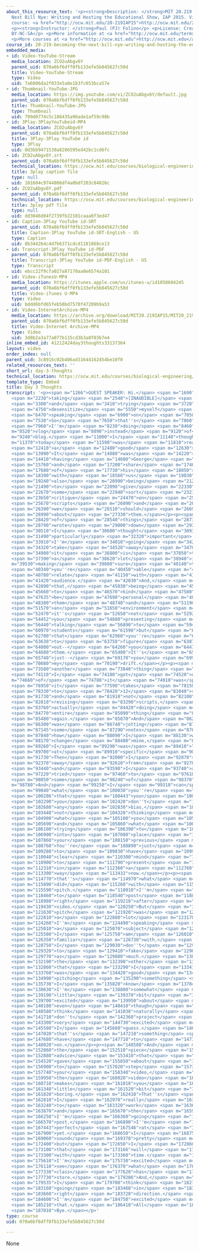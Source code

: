 ```yaml
---
about_this_resource_text: '<p><strong>Description: </strong>MIT 20.219 Becoming the
  Next Bill Nye: Writing and Hosting the Educational Show, IAP 2015. View the complete
  course: <a href="http://ocw.mit.edu/20-219IAP15">http://ocw.mit.edu/20-219IAP15</a>.</p>
  <p><strong>Instructor: </strong>Paul (PJ) Folino</p> <p>License: Creative Commons
  BY-NC-SA</p> <p>More information at <a href="http://ocw.mit.edu/terms">http://ocw.mit.edu/terms</a></p>
  <p>More courses at <a href="http://ocw.mit.edu">http://ocw.mit.edu</a></p>'
course_id: 20-219-becoming-the-next-bill-nye-writing-and-hosting-the-educational-show-january-iap-2015
embedded_media:
- id: Video-YouTube-Stream
  media_location: ZCO2uAbgv6Y
  parent_uid: 070a6bf6dff0fb133efe5b845627c50d
  title: Video-YouTube-Stream
  type: Video
  uid: 7a6006da2f033e5a8e1b3fc053bca57e
- id: Thumbnail-YouTube-JPG
  media_location: https://img.youtube.com/vi/ZCO2uAbgv6Y/default.jpg
  parent_uid: 070a6bf6dff0fb133efe5b845627c50d
  title: Thumbnail-YouTube-JPG
  type: Thumbnail
  uid: 799d0774c5c186435a96ade1af59c98b
- id: 3Play-3PlayYouTubeid-MP4
  media_location: ZCO2uAbgv6Y
  parent_uid: 070a6bf6dff0fb133efe5b845627c50d
  title: 3Play-3Play YouTube id
  type: 3Play
  uid: 0d3bb9471538a8286595ed42bc1cd6fc
- id: ZCO2uAbgv6Y.srt
  parent_uid: 070a6bf6dff0fb133efe5b845627c50d
  technical_location: https://ocw.mit.edu/courses/biological-engineering/20-219-becoming-the-next-bill-nye-writing-and-hosting-the-educational-show-january-iap-2015/student-reflections/paul-pj-folinos-reflections/day-3-thoughts/ZCO2uAbgv6Y.srt
  title: 3play caption file
  type: null
  uid: 101604c9744806df4a0bdf203c84026c
- id: ZCO2uAbgv6Y.pdf
  parent_uid: 070a6bf6dff0fb133efe5b845627c50d
  technical_location: https://ocw.mit.edu/courses/biological-engineering/20-219-becoming-the-next-bill-nye-writing-and-hosting-the-educational-show-january-iap-2015/student-reflections/paul-pj-folinos-reflections/day-3-thoughts/ZCO2uAbgv6Y.pdf
  title: 3play pdf file
  type: null
  uid: dd3046d04f2739fb22101caaa0f3ed47
- id: Caption-3Play YouTube id-SRT
  parent_uid: 070a6bf6dff0fb133efe5b845627c50d
  title: Caption-3Play YouTube id-SRT-English - US
  type: Caption
  uid: 8b344264c4d7b6371cdcd1181868ce13
- id: Transcript-3Play YouTube id-PDF
  parent_uid: 070a6bf6dff0fb133efe5b845627c50d
  title: Transcript-3Play YouTube id-PDF-English - US
  type: Transcript
  uid: ebcc22f9cfa027a87170aa8e6574a101
- id: Video-iTunesU-MP4
  media_location: https://itunes.apple.com/us/itunes-u/id1058604245
  parent_uid: 070a6bf6dff0fb133efe5b845627c50d
  title: Video-iTunes U-MP4
  type: Video
  uid: bddd6bfd65feb50bd7570f47209b9a53
- id: Video-InternetArchive-MP4
  media_location: https://archive.org/download/MIT20.219IAP15/MIT20_219IAP15_PJ_D03_Reflections_360p.mp4
  parent_uid: 070a6bf6dff0fb133efe5b845627c50d
  title: Video-Internet Archive-MP4
  type: Video
  uid: 3d8b2a3a77a077b115cd3b3a8f03b7e4
inline_embed_id: 41212424day3thoughts33137364
layout: video
order_index: null
parent_uid: 3c8916c02b406ad31644162454be10f0
related_resources_text: ''
short_url: day-3-thoughts
technical_location: https://ocw.mit.edu/courses/biological-engineering/20-219-becoming-the-next-bill-nye-writing-and-hosting-the-educational-show-january-iap-2015/student-reflections/paul-pj-folinos-reflections/day-3-thoughts
template_type: Embed
title: Day 3 Thoughts
transcript: '<p><span m="1266">GUEST SPEAKER: Hi.</span> <span m="1690">I''m</span>
  <span m="2230">taking</span> <span m="2540">[INAUDIBLE]</span> <span m="2910">advice</span>
  <span m="3300">and</span> <span m="3410">trying</span> <span m="3720">to</span>
  <span m="4750">desensitize</span> <span m="5550">myself</span> <span m="5990">to</span>
  <span m="6470">speaking</span> <span m="6900">on</span> <span m="7050">camera.</span>
  <span m="7530">So</span> <span m="7650">that''s</span> <span m="7860">why</span>
  <span m="7960">I''m</span> <span m="8230">doing</span> <span m="8460">a</span> <span
  m="8520">vlog</span> <span m="8890">instead</span> <span m="9120">of</span> <span
  m="9240">blog.</span> <span m="11000">I</span> <span m="11140">thought</span> <span
  m="11370">today</span> <span m="11590">was</span> <span m="11810">really</span>
  <span m="12410">a</span> <span m="12480">good</span> <span m="12630">class.</span>
  <span m="13990">It</span> <span m="14080">was</span> <span m="14220">good</span>
  <span m="14410">having</span> <span m="14600">George</span> <span m="15420">come</span>
  <span m="15760">and</span> <span m="17200">share</span> <span m="17460">some</span>
  <span m="17680">of</span> <span m="17730">his</span> <span m="18050">wisdom</span>
  <span m="18390">with</span> <span m="18560">us</span> <span m="19030">and</span>
  <span m="19240">also</span> <span m="20990">being</span> <span m="21220">able</span>
  <span m="21490">to</span> <span m="22090">give</span> <span m="22330">us</span>
  <span m="22670">some</span> <span m="22940">sort</span> <span m="23210">of</span>
  <span m="23650">critique</span> <span m="24470">on</span> <span m="25540">our</span>
  <span m="25670">scripts</span> <span m="26090">and</span> <span m="26190">what</span>
  <span m="26390">we</span> <span m="26510">should</span> <span m="26690">change</span>
  <span m="26990">about</span> <span m="27330">them.</span></p><p><span m="28210">Some</span>
  <span m="28420">of</span> <span m="28540">things</span> <span m="28730">I</span>
  <span m="28790">wrote</span> <span m="29000">down</span> <span m="29340">that</span>
  <span m="30510">I</span> <span m="30600">thought</span> <span m="30930">were</span>
  <span m="31490">particularly</span> <span m="32320">important</span> <span m="32920">that</span>
  <span m="33910">I''m</span> <span m="34010">going</span> <span m="34250">to</span>
  <span m="34320">take</span> <span m="34520">away</span> <span m="34700">from</span>
  <span m="34900">it</span> <span m="36800">is</span> <span m="37050">that</span>
  <span m="37390">a</span> <span m="38620">lot</span> <span m="38940">is</span> <span
  m="39530">making</span> <span m="39880">sure</span> <span m="40140">that</span>
  <span m="40340">you''re</span> <span m="40450">able</span> <span m="40670">to</span>
  <span m="40780">relate</span> <span m="41150">with</span> <span m="41260">your</span>
  <span m="41420">audience.</span> <span m="42030">And,</span> <span m="42640">with</span>
  <span m="42890">that,</span> <span m="45030">being</span> <span m="45460">able</span>
  <span m="45660">to</span> <span m="46570">kind</span> <span m="47580">of</span>
  <span m="47635">be</span> <span m="47690">personal</span> <span m="48220">with</span>
  <span m="48380">them</span> <span m="48740">and</span> <span m="51190">create</span>
  <span m="51570">an</span> <span m="51650">environment</span> <span m="52210">where</span>
  <span m="52470">it''s</span> <span m="52650">not</span> <span m="52920">just</span>
  <span m="54452">you</span> <span m="54880">presenting</span> <span m="56300">or</span>
  <span m="56440">talking</span> <span m="56890">to</span> <span m="59410">the</span>
  <span m="60970">students</span> <span m="61590">but</span> <span m="62350">something</span>
  <span m="62700">that</span> <span m="62960">you''re</span> <span m="63300">trying</span>
  <span m="63630">to</span> <span m="63750">figure</span> <span m="63875">this</span>
  <span m="64000">out--</span> <span m="64260">you</span> <span m="64470">and</span>
  <span m="64680">them.</span> <span m="65400">It''s</span> <span m="65540">not</span>
  <span m="65740">just--</span> <span m="69170">you</span> <span m="69910">get</span>
  <span m="70080">my</span> <span m="70190">drift.</span></p><p><span m="73300">Also</span>
  <span m="73580">another</span> <span m="73840">thing</span> <span m="73980">that</span>
  <span m="74110">I</span> <span m="74180">got</span> <span m="74520">out</span> <span
  m="74660">of</span> <span m="74780">it</span> <span m="74910">was</span> <span m="76580">how</span>
  <span m="76950">it</span> <span m="77590">takes</span> <span m="78150">8</span>
  <span m="78330">to</span> <span m="78420">12</span> <span m="81040">scripts,</span>
  <span m="81730">and</span> <span m="81910">not</span> <span m="82100">just</span>
  <span m="82810">revising</span> <span m="83290">scripts,</span> <span m="83525">but</span>
  <span m="83760">actually</span> <span m="84420">doing</span> <span m="84640">the</span>
  <span m="84770">entire</span> <span m="85090">thing</span> <span m="85270">over</span>
  <span m="85480">again.</span> <span m="85870">And</span> <span m="86280">I</span>
  <span m="86300">was</span> <span m="86740">jotting</span> <span m="87000">down</span>
  <span m="87145">some</span> <span m="87290">notes</span> <span m="87650">about</span>
  <span m="87840">how</span> <span m="88090">I</span> <span m="88130">would</span>
  <span m="88170">change</span> <span m="88480">mine,</span> <span m="88940">and</span>
  <span m="89260">I</span> <span m="89290">was</span> <span m="89410">looking</span>
  <span m="89700">at</span> <span m="89910">specific</span> <span m="90390">sentences.</span>
  <span m="91730">Then</span> <span m="92000">I</span> <span m="92070">shied</span>
  <span m="92370">away</span> <span m="92610">from</span> <span m="92780">that,</span>
  <span m="93440">and</span> <span m="93590">I</span> <span m="93740">actually</span>
  <span m="97220">tried</span> <span m="97460">to</span> <span m="97610">rewrite</span>
  <span m="98050">some</span> <span m="98240">of</span> <span m="98370">it.</span></p><p><span
  m="98780">And</span> <span m="99250">I</span> <span m="99310">can</span> <span m="99470">see</span>
  <span m="99840">what</span> <span m="100030">you''re</span> <span m="100130">saying,</span>
  <span m="100286">that</span> <span m="100443">you</span> <span m="100600">definitely--</span>
  <span m="102290">you</span> <span m="102420">don''t</span> <span m="102550">have</span>
  <span m="102680">any</span> <span m="102830">bias,</span> <span m="103330">you''re</span>
  <span m="103440">not</span> <span m="104320">thinking</span> <span m="104780">of</span>
  <span m="104900">what</span> <span m="105100">you</span> <span m="105210">said</span>
  <span m="105690">and</span> <span m="105860">what</span> <span m="106010">you''re</span>
  <span m="106100">trying</span> <span m="106390">to</span> <span m="106480">force</span>
  <span m="106900">into</span> <span m="107080">place</span> <span m="107620">from</span>
  <span m="107860">your</span> <span m="108150">previous</span> <span m="108630">script.</span>
  <span m="108760">You''re</span> <span m="108890">just</span> <span m="109020">able</span>
  <span m="109280">to</span> <span m="109830">have</span> <span m="109970">a</span>
  <span m="110040">clear</span> <span m="110300">mind</span> <span m="110680">and</span>
  <span m="110900">to</span> <span m="111790">present</span> <span m="112260">it</span>
  <span m="112310">in</span> <span m="112360">a</span> <span m="112760">new</span>
  <span m="113300">way</span> <span m="113432">now.</span></p><p><span m="114230">So</span>
  <span m="114770">that''s</span> <span m="114970">what</span> <span m="115060">I</span>
  <span m="115090">did</span> <span m="115260">with</span> <span m="115400">my</span>
  <span m="115590">pitch.</span> <span m="118010">I''m</span> <span m="118330">going</span>
  <span m="118460">to</span> <span m="118540">post</span> <span m="118870">it</span>
  <span m="118980">right</span> <span m="119210">after</span> <span m="119320">this</span>
  <span m="119430">video.</span> <span m="120250">But</span> <span m="121530">the</span>
  <span m="121630">pitch</span> <span m="121920">was</span> <span m="122110">definitely</span>
  <span m="122810">a</span> <span m="122880">lot</span> <span m="123170">easier.</span>
  <span m="124260">I''m</span> <span m="124490">speaking</span> <span m="124920">to</span>
  <span m="125010">a</span> <span m="125070">subject</span> <span m="125440">that</span>
  <span m="125580">I</span> <span m="125750">am</span> <span m="126010">personally</span>
  <span m="126350">familiar</span> <span m="126730">with,</span> <span m="126910">so</span>
  <span m="128750">I</span> <span m="129030">don''t</span> <span m="129199">have</span>
  <span m="129320">to</span> <span m="129410">fake</span> <span m="129690">it</span>
  <span m="129770">as</span> <span m="129880">much.</span> <span m="130780">And</span>
  <span m="132190">the</span> <span m="132390">other</span> <span m="132550">part</span>
  <span m="132860">that</span> <span m="133290">I</span> <span m="133410">thought</span>
  <span m="133760">was</span> <span m="134420">good</span> <span m="134750">with</span>
  <span m="134990">pitching</span> <span m="135290">something</span> <span m="135570">that</span>
  <span m="135730">I</span> <span m="135820">know</span> <span m="137040">is,</span>
  <span m="138630">I''m</span> <span m="138800">somewhat</span> <span m="139140">a</span>
  <span m="139190">little</span> <span m="139370">bit</span> <span m="139480">more</span>
  <span m="139700">excited</span> <span m="139950">about</span> <span m="140065">it,</span>
  <span m="140180">even</span> <span m="140410">though</span> <span m="140480">I</span>
  <span m="140580">think</span> <span m="141030">naturally</span> <span m="141660">I</span>
  <span m="141710">don''t</span> <span m="142360">project</span> <span m="143050">a</span>
  <span m="143300">very</span> <span m="144730">excited</span> <span m="145300">tone,</span>
  <span m="145580">I</span> <span m="145660">guess.</span> <span m="146860">So</span>
  <span m="147020">that''s</span> <span m="147210">something</span> <span m="147650">I</span>
  <span m="147680">have</span> <span m="147710">to</span> <span m="147740">work</span>
  <span m="148020">on.</span></p><p><span m="148580">And</span> <span m="151750">actually</span>
  <span m="152060">the</span> <span m="152510">piece</span> <span m="152670">of</span>
  <span m="152880">advice</span> <span m="153410">that</span> <span m="153740">George</span>
  <span m="154520">gave</span> <span m="155850">about</span> <span m="156650">trying</span>
  <span m="156900">to</span> <span m="157020">step</span> <span m="157360">up</span>
  <span m="157740">your</span> <span m="158340">video,</span> <span m="159570">because</span>
  <span m="159950">the</span> <span m="160020">video</span> <span m="160380">naturally</span>
  <span m="160710">makes</span> <span m="161010">you</span> <span m="161280">a</span>
  <span m="161340">little</span> <span m="161520">bit</span> <span m="161650">more</span>
  <span m="161820">boring.</span> <span m="162410">That''s</span> <span m="162710">something</span>
  <span m="162810">I</span> <span m="162970">really</span> <span m="163120">have</span>
  <span m="163240">to</span> <span m="163320">work</span> <span m="163610">on,</span>
  <span m="163870">and</span> <span m="165670">the</span> <span m="165980">video</span>
  <span m="166250">I''m</span> <span m="166360">going</span> <span m="166510">to</span>
  <span m="166570">post,</span> <span m="166890">I''m</span> <span m="167340">not</span>
  <span m="167443">perfect</span> <span m="167546">at</span> <span m="167650">it</span>
  <span m="167900">yet.</span> <span m="168650">I</span> <span m="168750">still</span>
  <span m="169060">sound</span> <span m="169370">pretty</span> <span m="170320">monotone,</span>
  <span m="172400">but</span> <span m="172650">I</span> <span m="172860">think</span>
  <span m="173100">that</span> <span m="173166">will</span> <span m="173233">come</span>
  <span m="173300">with</span> <span m="173360">time.</span> <span m="173990">So</span>
  <span m="175610">I''m</span> <span m="175730">excited</span> <span m="176070">to</span>
  <span m="176110">see</span> <span m="176370">what</span> <span m="176900">tomorrow''s</span>
  <span m="177330">class</span> <span m="177620">has</span> <span m="177675">in</span>
  <span m="177730">store.</span> <span m="179206">And,</span> <span m="179370">yeah,</span>
  <span m="179535">I</span> <span m="179700">think</span> <span m="182730">I''m</span>
  <span m="183160">going</span> <span m="183460">in</span> <span m="183560">the</span>
  <span m="183660">right</span> <span m="183720">direction.</span> <span m="184280">So</span>
  <span m="184600">I''m</span> <span m="184750">excited</span> <span m="185000">about</span>
  <span m="185210">that.</span> <span m="186410">All</span> <span m="186710">right.</span>
  <span m="187010">Bye.</span></p>'
type: course
uid: 070a6bf6dff0fb133efe5b845627c50d

---
```

None